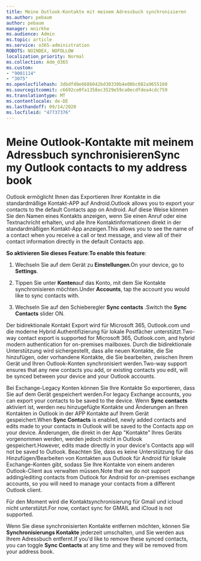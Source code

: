 ```yaml
---
title: Meine Outlook-Kontakte mit meinem Adressbuch synchronisieren
ms.author: pebaum
author: pebaum
manager: mnirkhe
ms.audience: Admin
ms.topic: article
ms.service: o365-administration
ROBOTS: NOINDEX, NOFOLLOW
localization_priority: Normal
ms.collection: Adm_O365
ms.custom:
- "9001114"
- "3075"
ms.openlocfilehash: 3dbdfd0e6686042bd30330b4e00bc082a9655160
ms.sourcegitcommit: c6692ce0fa1358ec3529e59ca0ecdfdea4cdc759
ms.translationtype: MT
ms.contentlocale: de-DE
ms.lasthandoff: 09/14/2020
ms.locfileid: "47737376"
---
```

# <a name="sync-my-outlook-contacts-to-my-address-book"></a><span data-ttu-id="6acf1-102">Meine Outlook-Kontakte mit meinem Adressbuch synchronisieren</span><span class="sxs-lookup"><span data-stu-id="6acf1-102">Sync my Outlook contacts to my address book</span></span>

<span data-ttu-id="6acf1-103">Outlook ermöglicht Ihnen das Exportieren Ihrer Kontakte in die standardmäßige Kontakt-APP auf Android.</span><span class="sxs-lookup"><span data-stu-id="6acf1-103">Outlook allows you to export your contacts to the default Contacts app on Android.</span></span> <span data-ttu-id="6acf1-104">Auf diese Weise können Sie den Namen eines Kontakts anzeigen, wenn Sie einen Anruf oder eine Textnachricht erhalten, und alle Ihre Kontaktinformationen direkt in der standardmäßigen Kontakt-App anzeigen.</span><span class="sxs-lookup"><span data-stu-id="6acf1-104">This allows you to see the name of a contact when you receive a call or text message, and view all of their contact information directly in the default Contacts app.</span></span>
 
<span data-ttu-id="6acf1-105">**So aktivieren Sie dieses Feature**:</span><span class="sxs-lookup"><span data-stu-id="6acf1-105">**To enable this feature**:</span></span>
 
1. <span data-ttu-id="6acf1-106">Wechseln Sie auf dem Gerät zu **Einstellungen**.</span><span class="sxs-lookup"><span data-stu-id="6acf1-106">On your device, go to **Settings**.</span></span>

2. <span data-ttu-id="6acf1-107">Tippen Sie unter **Konten**auf das Konto, mit dem Sie Kontakte synchronisieren möchten.</span><span class="sxs-lookup"><span data-stu-id="6acf1-107">Under **Accounts**, tap the account you would like to sync contacts with.</span></span>

3. <span data-ttu-id="6acf1-108">Wechseln Sie auf den Schieberegler **Sync contacts** .</span><span class="sxs-lookup"><span data-stu-id="6acf1-108">Switch the **Sync Contacts** slider ON.</span></span>
 
<span data-ttu-id="6acf1-109">Der bidirektionale Kontakt Export wird für Microsoft 365, Outlook.com und die moderne Hybrid Authentifizierung für lokale Postfächer unterstützt.</span><span class="sxs-lookup"><span data-stu-id="6acf1-109">Two-way contact export is supported for Microsoft 365, Outlook.com, and hybrid modern authentication for on-premises mailboxes.</span></span> <span data-ttu-id="6acf1-110">Durch die bidirektionale Unterstützung wird sichergestellt, dass alle neuen Kontakte, die Sie hinzufügen, oder vorhandene Kontakte, die Sie bearbeiten, zwischen Ihrem Gerät und Ihren Outlook-Konten synchronisiert werden.</span><span class="sxs-lookup"><span data-stu-id="6acf1-110">Two-way support ensures that any new contacts you add, or existing contacts you edit, will be synced between your device and your Outlook accounts.</span></span>
 
<span data-ttu-id="6acf1-111">Bei Exchange-Legacy Konten können Sie Ihre Kontakte So exportieren, dass Sie auf dem Gerät gespeichert werden.</span><span class="sxs-lookup"><span data-stu-id="6acf1-111">For legacy Exchange accounts, you can export your contacts to be saved to the device.</span></span> <span data-ttu-id="6acf1-112">Wenn **Sync contacts** aktiviert ist, werden neu hinzugefügte Kontakte und Änderungen an Ihren Kontakten in Outlook in der APP Kontakte auf Ihrem Gerät gespeichert.</span><span class="sxs-lookup"><span data-stu-id="6acf1-112">When **Sync Contacts** is enabled, newly added contacts and edits made to your contacts in Outlook will be saved to the Contacts app on your device.</span></span> <span data-ttu-id="6acf1-113">Änderungen, die direkt in der App "Kontakte" Ihres Geräts vorgenommen werden, werden jedoch nicht in Outlook gespeichert.</span><span class="sxs-lookup"><span data-stu-id="6acf1-113">However, edits made directly in your device's Contacts app will not be saved to Outlook.</span></span> <span data-ttu-id="6acf1-114">Beachten Sie, dass es keine Unterstützung für das Hinzufügen/Bearbeiten von Kontakten aus Outlook für Android für lokale Exchange-Konten gibt, sodass Sie Ihre Kontakte von einem anderen Outlook-Client aus verwalten müssen.</span><span class="sxs-lookup"><span data-stu-id="6acf1-114">Note that we do not support adding/editing contacts from Outlook for Android for on-premises exchange accounts, so you will need to manage your contacts from a different Outlook client.</span></span>
 
<span data-ttu-id="6acf1-115">Für den Moment wird die Kontaktsynchronisierung für Gmail und icloud nicht unterstützt.</span><span class="sxs-lookup"><span data-stu-id="6acf1-115">For now, contact sync for GMAIL and iCloud is not supported.</span></span>
 
<span data-ttu-id="6acf1-116">Wenn Sie diese synchronisierten Kontakte entfernen möchten, können Sie **Synchronisierungs Kontakte** jederzeit umschalten, und Sie werden aus Ihrem Adressbuch entfernt.</span><span class="sxs-lookup"><span data-stu-id="6acf1-116">If you'd like to remove these synced contacts, you can toggle **Sync Contacts** at any time and they will be removed from your address book.</span></span>
